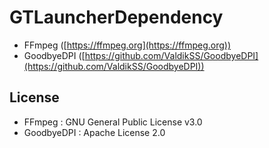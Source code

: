 # GTLauncherDependency
 - FFmpeg ([https://ffmpeg.org](https://ffmpeg.org))
 - GoodbyeDPI ([https://github.com/ValdikSS/GoodbyeDPI](https://github.com/ValdikSS/GoodbyeDPI))

## License
 - FFmpeg : GNU General Public License v3.0
 - GoodbyeDPI : Apache License 2.0
